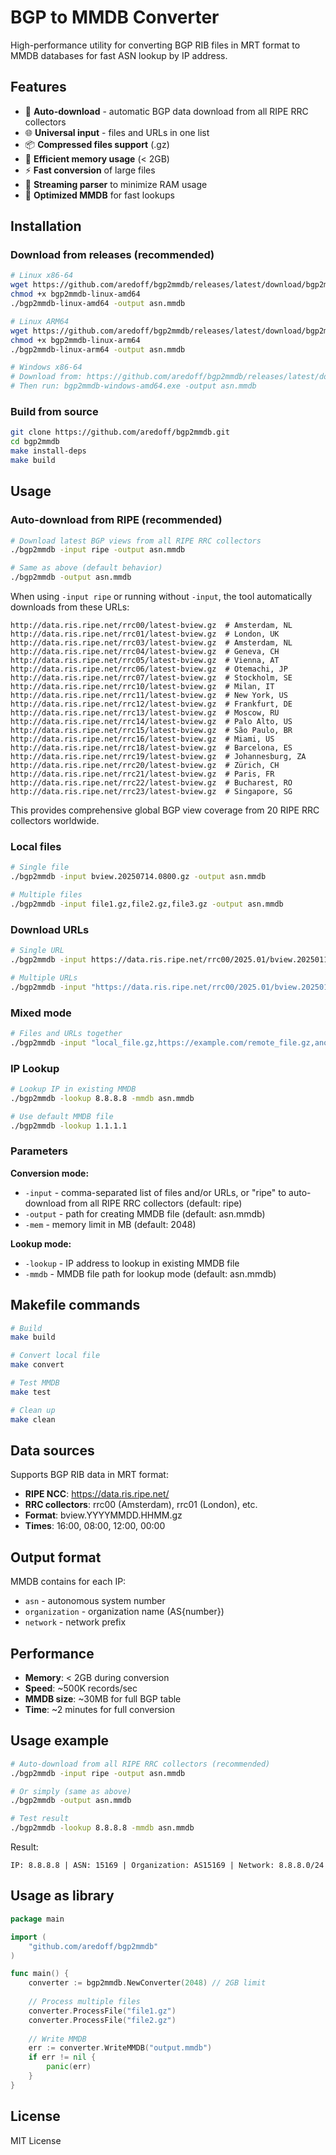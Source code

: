 # BGP to MMDB Converter

High-performance utility for converting BGP RIB files in MRT format to MMDB databases for fast ASN lookup by IP address.

## Features

- 🚀 **Auto-download** - automatic BGP data download from all RIPE RRC collectors
- 🌐 **Universal input** - files and URLs in one list
- 📦 **Compressed files support** (.gz)
- 💾 **Efficient memory usage** (< 2GB)
- ⚡ **Fast conversion** of large files
- 🔄 **Streaming parser** to minimize RAM usage
- 🎯 **Optimized MMDB** for fast lookups

## Installation

### Download from releases (recommended)

```bash
# Linux x86-64
wget https://github.com/aredoff/bgp2mmdb/releases/latest/download/bgp2mmdb-linux-amd64
chmod +x bgp2mmdb-linux-amd64
./bgp2mmdb-linux-amd64 -output asn.mmdb

# Linux ARM64
wget https://github.com/aredoff/bgp2mmdb/releases/latest/download/bgp2mmdb-linux-arm64
chmod +x bgp2mmdb-linux-arm64
./bgp2mmdb-linux-arm64 -output asn.mmdb

# Windows x86-64
# Download from: https://github.com/aredoff/bgp2mmdb/releases/latest/download/bgp2mmdb-windows-amd64.exe
# Then run: bgp2mmdb-windows-amd64.exe -output asn.mmdb
```

### Build from source

```bash
git clone https://github.com/aredoff/bgp2mmdb.git
cd bgp2mmdb
make install-deps
make build
```

## Usage

### Auto-download from RIPE (recommended)

```bash
# Download latest BGP views from all RIPE RRC collectors
./bgp2mmdb -input ripe -output asn.mmdb

# Same as above (default behavior)
./bgp2mmdb -output asn.mmdb
```

When using `-input ripe` or running without `-input`, the tool automatically downloads from these URLs:
```
http://data.ris.ripe.net/rrc00/latest-bview.gz  # Amsterdam, NL
http://data.ris.ripe.net/rrc01/latest-bview.gz  # London, UK
http://data.ris.ripe.net/rrc03/latest-bview.gz  # Amsterdam, NL
http://data.ris.ripe.net/rrc04/latest-bview.gz  # Geneva, CH
http://data.ris.ripe.net/rrc05/latest-bview.gz  # Vienna, AT
http://data.ris.ripe.net/rrc06/latest-bview.gz  # Otemachi, JP
http://data.ris.ripe.net/rrc07/latest-bview.gz  # Stockholm, SE
http://data.ris.ripe.net/rrc10/latest-bview.gz  # Milan, IT
http://data.ris.ripe.net/rrc11/latest-bview.gz  # New York, US
http://data.ris.ripe.net/rrc12/latest-bview.gz  # Frankfurt, DE
http://data.ris.ripe.net/rrc13/latest-bview.gz  # Moscow, RU
http://data.ris.ripe.net/rrc14/latest-bview.gz  # Palo Alto, US
http://data.ris.ripe.net/rrc15/latest-bview.gz  # São Paulo, BR
http://data.ris.ripe.net/rrc16/latest-bview.gz  # Miami, US
http://data.ris.ripe.net/rrc18/latest-bview.gz  # Barcelona, ES
http://data.ris.ripe.net/rrc19/latest-bview.gz  # Johannesburg, ZA
http://data.ris.ripe.net/rrc20/latest-bview.gz  # Zürich, CH
http://data.ris.ripe.net/rrc21/latest-bview.gz  # Paris, FR
http://data.ris.ripe.net/rrc22/latest-bview.gz  # Bucharest, RO
http://data.ris.ripe.net/rrc23/latest-bview.gz  # Singapore, SG
```

This provides comprehensive global BGP view coverage from 20 RIPE RRC collectors worldwide.

### Local files

```bash
# Single file
./bgp2mmdb -input bview.20250714.0800.gz -output asn.mmdb

# Multiple files
./bgp2mmdb -input file1.gz,file2.gz,file3.gz -output asn.mmdb
```

### Download URLs

```bash
# Single URL
./bgp2mmdb -input https://data.ris.ripe.net/rrc00/2025.01/bview.20250114.0800.gz -output asn.mmdb

# Multiple URLs
./bgp2mmdb -input "https://data.ris.ripe.net/rrc00/2025.01/bview.20250114.0800.gz,https://data.ris.ripe.net/rrc01/2025.01/bview.20250114.0800.gz" -output asn.mmdb
```

### Mixed mode

```bash
# Files and URLs together
./bgp2mmdb -input "local_file.gz,https://example.com/remote_file.gz,another_local.gz" -output asn.mmdb
```

### IP Lookup

```bash
# Lookup IP in existing MMDB
./bgp2mmdb -lookup 8.8.8.8 -mmdb asn.mmdb

# Use default MMDB file
./bgp2mmdb -lookup 1.1.1.1
```

### Parameters

**Conversion mode:**
- `-input` - comma-separated list of files and/or URLs, or "ripe" to auto-download from all RIPE RRC collectors (default: ripe)
- `-output` - path for creating MMDB file (default: asn.mmdb)
- `-mem` - memory limit in MB (default: 2048)

**Lookup mode:**
- `-lookup` - IP address to lookup in existing MMDB file
- `-mmdb` - MMDB file path for lookup mode (default: asn.mmdb)

## Makefile commands

```bash
# Build
make build

# Convert local file
make convert

# Test MMDB
make test

# Clean up
make clean
```

## Data sources

Supports BGP RIB data in MRT format:
- **RIPE NCC**: https://data.ris.ripe.net/
- **RRC collectors**: rrc00 (Amsterdam), rrc01 (London), etc.
- **Format**: bview.YYYYMMDD.HHMM.gz
- **Times**: 16:00, 08:00, 12:00, 00:00

## Output format

MMDB contains for each IP:
- `asn` - autonomous system number
- `organization` - organization name (AS{number})
- `network` - network prefix

## Performance

- **Memory**: < 2GB during conversion
- **Speed**: ~500K records/sec
- **MMDB size**: ~30MB for full BGP table
- **Time**: ~2 minutes for full conversion

## Usage example

```bash
# Auto-download from all RIPE RRC collectors (recommended)
./bgp2mmdb -input ripe -output asn.mmdb

# Or simply (same as above)
./bgp2mmdb -output asn.mmdb

# Test result
./bgp2mmdb -lookup 8.8.8.8 -mmdb asn.mmdb
```

Result:
```
IP: 8.8.8.8 | ASN: 15169 | Organization: AS15169 | Network: 8.8.8.0/24
```

## Usage as library

```go
package main

import (
    "github.com/aredoff/bgp2mmdb"
)

func main() {
    converter := bgp2mmdb.NewConverter(2048) // 2GB limit
    
    // Process multiple files
    converter.ProcessFile("file1.gz")
    converter.ProcessFile("file2.gz")
    
    // Write MMDB
    err := converter.WriteMMDB("output.mmdb")
    if err != nil {
        panic(err)
    }
}
```

## License

MIT License 